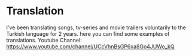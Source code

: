 # Translation
I've been translating songs, tv-series and movie trailers voluntarily to the Turkish language for 2 years. here you can find some examples of translations.   Youtube Channel: https://www.youtube.com/channel/UCcVhnBsGP6xa8Go4JUWo_kQ
